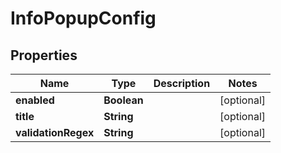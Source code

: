 # InfoPopupConfig

## Properties
Name | Type | Description | Notes
------------ | ------------- | ------------- | -------------
**enabled** | **Boolean** |  |  [optional]
**title** | **String** |  |  [optional]
**validationRegex** | **String** |  |  [optional]
